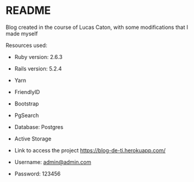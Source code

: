# README

Blog created in the course of Lucas Caton, 
with some modifications that I made myself

Resources used:

* Ruby version: 2.6.3
* Rails version: 5.2.4
* Yarn
* FriendlyID
* Bootstrap
* PgSearch
* Database: Postgres
* Active Storage


* Link to access the project
https://blog-de-ti.herokuapp.com/

* Username: admin@admin.com
* Password: 123456